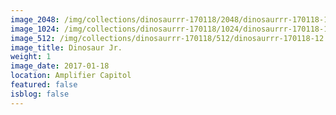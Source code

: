 ```yaml
---
image_2048: /img/collections/dinosaurrr-170118/2048/dinosaurrr-170118-12.jpg
image_1024: /img/collections/dinosaurrr-170118/1024/dinosaurrr-170118-12.jpg
image_512: /img/collections/dinosaurrr-170118/512/dinosaurrr-170118-12.jpg
image_title: Dinosaur Jr.
weight: 1
image_date: 2017-01-18
location: Amplifier Capitol
featured: false
isblog: false
---
```

